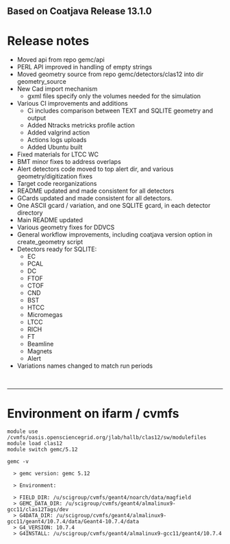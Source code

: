 ## Based on Coatjava Release 13.1.0


# Release notes

- Moved api from repo gemc/api 
- PERL API improved in handling of empty strings
- Moved geometry source from repo gemc/detectors/clas12 into dir geometry_source
- New Cad import mechanism
  - gxml files specify only the volumes needed for the simulation
- Various CI improvements and additions
  - Ci includes comparison between TEXT and SQLITE geometry and output
  - Added Ntracks metricks profile action
  - Added valgrind action
  - Actions logs uploads
  - Added Ubuntu built
- Fixed materials for LTCC WC
- BMT minor fixes to address overlaps
- Alert detectors code moved to top alert dir, and various geometry/digitization fixes
- Target code reorganizations 
- README updated and made consistent for all detectors
- GCards updated and made consistent for all detectors. 
- One ASCII gcard / variation, and one SQLITE gcard, in each detector directory
- Main README updated
- Various geometry fixes for DDVCS 
- General workflow improvements, including coatjava version option in create_geometry script
- Detectors ready for SQLITE:
	- EC
    - PCAL
    - DC
    - FTOF
    - CTOF
    - CND
    - BST
    - HTCC
    - Micromegas
    - LTCC
    - RICH
    - FT
    - Beamline
    - Magnets
    - Alert
- Variations names changed to match run periods

<br/>
<hr/>


 # Environment on ifarm / cvmfs

```
module use /cvmfs/oasis.opensciencegrid.org/jlab/hallb/clas12/sw/modulefiles 
module load clas12
module switch gemc/5.12

gemc -v 

  > gemc version: gemc 5.12

  > Environment:

  > FIELD_DIR: /u/scigroup/cvmfs/geant4/noarch/data/magfield
  > GEMC_DATA_DIR: /u/scigroup/cvmfs/geant4/almalinux9-gcc11/clas12Tags/dev
  > G4DATA_DIR: /u/scigroup/cvmfs/geant4/almalinux9-gcc11/geant4/10.7.4/data/Geant4-10.7.4/data
  > G4_VERSION: 10.7.4
  > G4INSTALL: /u/scigroup/cvmfs/geant4/almalinux9-gcc11/geant4/10.7.4
